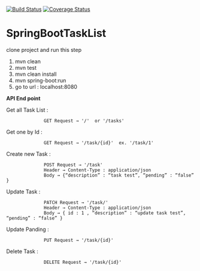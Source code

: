 [![Build Status](https://travis-ci.org/SupachaiChaipratum/SpringbootTask.svg?branch=master)](https://travis-ci.org/SupachaiChaipratum/SpringbootTask) [![Coverage Status](https://coveralls.io/repos/github/SupachaiChaipratum/SpringbootTask/badge.svg)](https://coveralls.io/github/SupachaiChaipratum/SpringbootTask)



# SpringBootTaskList
clone project and run this step
1. mvn clean
2. mvn test
3. mvn clean install 
4. mvn spring-boot:run 
5. go to url : localhost:8080

**API End point**



Get all Task List  : 
                   
                  GET Request → '/'  or '/tasks'

Get one by Id : 
    
                  GET Request → '/task/{id}'  ex. '/task/1'

Create new Task : 
                  
                  POST Request → '/task'
                  Header → Content-Type : application/json
                  Body → {“description” : “task test”, “pending” : “false” }
                  
Update Task : 
    
                  PATCH Request → '/task/'
                  Header → Content-Type : application/json
                  Body → { id : 1 , “description” : “update task test”, “pending” : “false” }
                  
                  
Update Panding : 
    
                  PUT Request → '/task/{id}'
                  

Delete Task : 
                  
                  DELETE Request → '/task/{id}'
              






